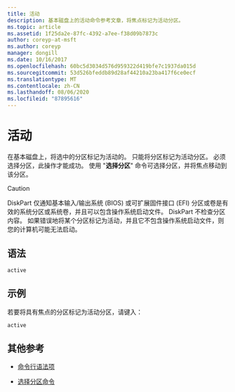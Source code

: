 ```yaml
---
title: 活动
description: 基本磁盘上的活动命令参考文章，将焦点标记为活动分区。
ms.topic: article
ms.assetid: 1f25da2e-87fc-4392-a7ee-f38d09b7873c
author: coreyp-at-msft
ms.author: coreyp
manager: dongill
ms.date: 10/16/2017
ms.openlocfilehash: 60bc5d3034d576d959322d419bfe7c1937da015d
ms.sourcegitcommit: 53d526bfeddb89d28af44210a23ba417f6ce0ecf
ms.translationtype: MT
ms.contentlocale: zh-CN
ms.lasthandoff: 08/06/2020
ms.locfileid: "87895616"
---
```

# <a name="active"></a>活动

在基本磁盘上，将选中的分区标记为活动的。 只能将分区标记为活动分区。 必须选择分区，此操作才能成功。 使用 "**选择分区**" 命令可选择分区，并将焦点移动到该分区。

> [!CAUTION]
> DiskPart 仅通知基本输入/输出系统 (BIOS) 或可扩展固件接口 (EFI) 分区或卷是有效的系统分区或系统卷，并且可以包含操作系统启动文件。 DiskPart 不检查分区内容。 如果错误地将某个分区标记为活动，并且它不包含操作系统启动文件，则您的计算机可能无法启动。

## <a name="syntax"></a>语法

```
active
```

## <a name="examples"></a>示例

若要将具有焦点的分区标记为活动分区，请键入：

```
active
```

## <a name="additional-references"></a>其他参考

- [命令行语法项](command-line-syntax-key.md)

- [选择分区命令](select-partition.md)
